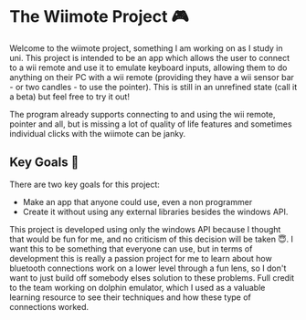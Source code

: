 # The Wiimote Project 🎮

Welcome to the wiimote project, something I am working on as I study in uni. This project is intended to be an app which allows the user to connect to a wii remote and use it to emulate keyboard inputs, allowing them to do anything on their PC with a wii remote (providing they have a wii sensor bar - or two candles - to use the pointer). This is still in an unrefined state (call it a beta) but feel free to try it out! 

The program already supports connecting to and using the wii remote, pointer and all, but is missing a lot of quality of life features and sometimes individual clicks with the wiimote can be janky.

## Key Goals 📒
There are two key goals for this project: 
- Make an app that anyone could use, even a non programmer
- Create it without using any external libraries besides the windows API.

This project is developed using only the windows API because I thought that would be fun for me, and no criticism of this decision will be taken 😇. I want this to be something that everyone can use, but in terms of development this is really a passion project for me to learn about how bluetooth connections work on a lower level through a fun lens, so I don't want to just build off somebody elses solution to these problems. Full credit to the team working on dolphin emulator, which I used as a valuable learning resource to see their techniques and how these type of connections worked. 


